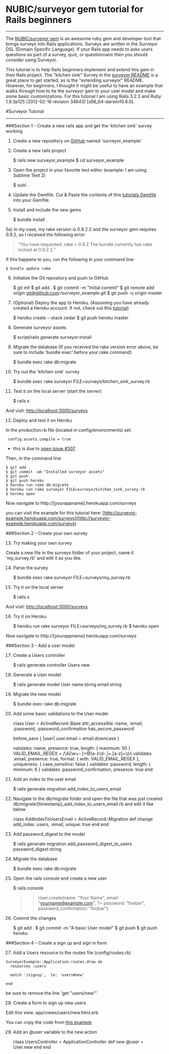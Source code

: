 # NUBIC/surveyor gem tutorial for Rails beginners
- - -
The [NUBIC/surveyor gem](https://github.com/NUBIC/surveyor) is an awesome ruby gem and developer tool that brings surveys into Rails applications. Surveys are written in the Surveyor DSL (Domain Specific Language). If your Rails app needs to asks users questions as part of a survey, quiz, or questionnaire then you should consider using Surveyor.

This tutorial is to help Rails beginners implement and extend this gem in their Rails project.  The "kitchen sink" Survey in the [surveyor README](https://github.com/NUBIC/surveyor#readme) is a great place to get started, as is the "extending surveyor" README.  However, for beginners, I thought it might be useful to have an example that walks through how to tie the surveyor gem to your user model and make some basic customizations.  For this tutorial I am using Rails 3.2.3 and Ruby 1.9.3p125 (2012-02-16 revision 34643) [x86_64-darwin10.8.0].

#Surveyor Tutorial
- - -

###Section 1 - Create a new rails app and get the 'kitchen sink' survey working

1) Create a new repository on [GitHub](https://github.com) named 'surveyor_example'

2) Create a new rails project

    $ rails new surveyor_example
    $ cd surveyor_example

3) Open the project in your favorite text editor (example: I am using Sublime Text 2)

    $ subl .

4) Update the Gemfile. Cut & Paste the contents of this [tutorials Gemfile](https://github.com/diasks2/surveyor_example/blob/master/Gemfile) into your Gemfile.

5) Install and include the new gems

    $ bundle install

5a) In my case, my rake version is 0.9.2.2 and the surveyor gem requires 0.9.2, so I received the following error:
> "You have requested: rake = 0.9.2 
The bundle currently has rake locked at 0.9.2.2."

If this happens to you, run the following in your command line:

    $ bundle update rake

6) Initialize the Git repository and push to GitHub

    $ git init
    $ git add .
    $ git commit -m "Initial commit"
    $ git remote add origin git@github.com:<username>/surveyor_example.git
    $ git push -u origin master

7) (Optional) Deploy the app to Heroku. (Assuming you have already created a Heroku account. If not, check out this [tutorial](http://ruby.railstutorial.org/chapters/beginning?version=3.2#sec:1.4.1)) 

    $ heroku create --stack cedar
    $ git push heroku master

8) Generate surveyor assets

    $ script/rails generate surveyor:install

9) Migrate the database (If you received the rake version error above, be sure to include 'bundle exec' before your rake command)

    $ bundle exec rake db:migrate        

10) Try out the 'kitchen sink' survey

    $ bundle exec rake surveyor FILE=surveys/kitchen_sink_survey.rb

11) Test it on the local server (start the server)

    $ rails s

And visit: [http://localhost:3000/surveys](http://localhost:3000/surveys)

12) Deploy and test it on Heroku

In the production.rb file (located in config/environments) set:

     config.assets.compile = true

* this is due to [open issue #307](https://github.com/NUBIC/surveyor/issues/307)

Then, in the command line:

    $ git add .
    $ git commit -am "Installed surveyor assets"
    $ git push
    $ git push heroku
    $ heroku run rake db:migrate
    $ heroku run rake surveyor FILE=surveys/kitchen_sink_survey.rb
    $ heroku open

Now navigate to http://[yourappname].herokuapp.com/surveys

you can visit the example for this tutorial here: [http://surveyor-example.herokuapp.com/surveys](http://surveyor-example.herokuapp.com/surveys)

###Section 2 - Create your own survey

13) Try making your own survey

Create a new file in the surveys folder of your project, name it 'my_survey.rb' and edit it as you like.

14) Parse the survey

    $ bundle exec rake surveyor FILE=surveys/my_survey.rb  

15) Try it on the local server    

    $ rails s

And visit: [http://localhost:3000/surveys](http://localhost:3000/surveys)

16) Try it on Heroku

    $ heroku run rake surveyor FILE=surveys/my_survey.rb
    $ heroku open

Now navigate to http://[yourappname].herokuapp.com/surveys

###Section 3 - Add a user model

17) Create a Users controller

    $ rails generate controller Users new

18) Generate a User model

    $ rails generate model User name:string email:string

19) Migrate the new model

    $ bundle exec rake db:migrate

20) Add some basic validations to the User model

    class User < ActiveRecord::Base
      attr_accessible :name, :email, :password, :password_confirmation
      has_secure_password

      before_save { |user| user.email = email.downcase }

      validates :name, presence: true, length: { maximum: 50 }
      VALID_EMAIL_REGEX = /\A[\w+\-.]+@[a-z\d\-.]+\.[a-z]+\z/i
      validates :email, presence:   true,
                    format:     { with: VALID_EMAIL_REGEX },
                    uniqueness: { case_sensitive: false }
      validates :password, length: { minimum: 6 }
      validates :password_confirmation, presence: true
    end

21) Add an index to the user email

    $ rails generate migration add_index_to_users_email

22) Navigate to the db/migrate folder and open the file that was just created db/migrate/[timestamp]_add_index_to_users_email.rb and edit it like below

    class AddIndexToUsersEmail < ActiveRecord::Migration
      def change
        add_index :users, :email, unique: true
      end
    end  

23) Add password_digest to the model

    $ rails generate migration add_password_digest_to_users password_digest:string    

24) Migrate the database

    $ bundle exec rake db:migrate 

25) Open the rails console and create a new user
 
    $ rails console
    >> User.create(name: "Your Name", email: "yourname@example.com",
    ?> password: "foobar", password_confirmation: "foobar")

26) Commit the changes
  
    $ git add .
    $ git commit -m "A basic User model"
    $ git push
    $ git push heroku

###Section 4 - Create a sign up and sign in form

27)  Add a Users resource to the routes file (config/routes.rb)

    SurveyorExample::Application.routes.draw do
      resources :users

      match '/signup',  to: 'users#new'

    end
    
be sure to remove the line 'get "users/new"'

28) Create a form to sign up new users

Edit this view: app/views/users/new.html.erb

You can copy the code from [this example](https://github.com/diasks2/surveyor_example/blob/master/app/views/users/new.html.erb)

29) Add an @user variable to the new action

    class UsersController < ApplicationController
      def new
         @user = User.new
      end
    end



